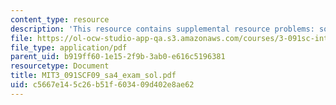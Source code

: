```yaml
---
content_type: resource
description: 'This resource contains supplemental resource problems: solution outline.'
file: https://ol-ocw-studio-app-qa.s3.amazonaws.com/courses/3-091sc-introduction-to-solid-state-chemistry-fall-2010/c5667e145c26b51f603409d402e8ae62_MIT3_091SCF09_sa4_exam_sol.pdf
file_type: application/pdf
parent_uid: b919ff60-1e15-2f9b-3ab0-e616c5196381
resourcetype: Document
title: MIT3_091SCF09_sa4_exam_sol.pdf
uid: c5667e14-5c26-b51f-6034-09d402e8ae62
---
```

